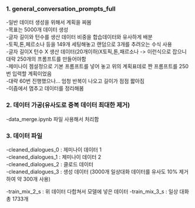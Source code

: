 
### 1. general_conversation_prompts_full  
   -일반 데이터 생성을 위해서 계획을 짜봄  
   -목표는 5000개 데이터 생성  
   -글자 길이와 턴수를 생산 데이터 비중을 합습데이터와 유사하게 배분  
   -토픽,톤,페르소나 등을 149개 세팅해놓고 랜덤으로 3개를 추려오는 수식 사용  
   -글자 길이X 턴수 X 생산 데이터(20개이하)X토픽,톤,패르소나 -> 이런식으로 잡으니 대략 250개의 프롬프트를 만들어야함  
   -제미나이 젬설정으로 기본 프롬프트를 넣어 놓고 위의 계획표데로 짠 프롬프트를 250번 입력할 계획이었음  
   -대략 60번 진행했으나... 엄청 반복이 나오고 길이가 점점 짧아짐  
   -이즘에서 멈추고 데이터를 정리해봄  
  
### 2. 데이터 가공(유사도로 중복 데이터 최대한 제거)  
   -data_merge.ipynb 파일 사용해서 처리함  
  
### 3. 데이터 파일  
   -cleaned_dialogues_0 : 제미나이 데이터 1  
   -cleaned_dialogues_1 : 제미나이 데이터 2  
   -cleaned_dialogues_2 : 클로드 데이터  
   -cleaned_dialogues_3 : 생성 데이터 (3000개 일상대화 데이터를 유사도 10% 제거 하여 약 300개 사용)  
  
   -train_mix_2_s : 위 데이터 다합쳐서 모델에 넣은 데이터
   -train_mix_3_s : 일상 대화 총 1733개





